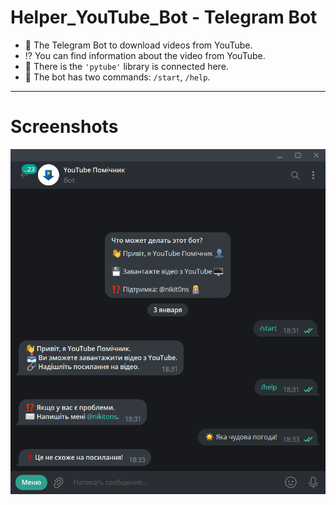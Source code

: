# Helper_YouTube_Bot - Telegram Bot

- :floppy_disk: The Telegram Bot to download videos from YouTube.
- :interrobang: You can find information about the video from YouTube.
- :pencil: There is the `'pytube'` library is connected here.
- :open_file_folder: The bot has two commands: `/start`, `/help`.

---

# Screenshots

![Helper_YouTube_Bot_Commands](https://github.com/nikit0ns/Screenshots/blob/master/Helper_YouTube_Bot_Commands.png)
